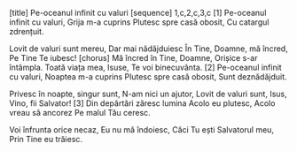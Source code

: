 [title] Pe-oceanul infinit cu valuri
[sequence] 1,c,2,c,3,c
[1]
Pe-oceanul infinit cu valuri,
Grija m-a cuprins
Plutesc spre casă obosit,
Cu catargul zdrențuit.

Lovit de valuri sunt mereu,
Dar mai nădăjduiesc
În Tine, Doamne, mă încred,
Pe Tine Te iubesc!
[chorus]
Mă încred în Tine, Doamne,
Orișice s-ar întâmpla.
Toată viața mea, Isuse,
Te voi binecuvânta.
[2]
Pe-oceanul infinit cu valuri,
Noaptea m-a cuprins
Plutesc spre casă obosit,
Sunt deznădăjduit.

Privesc în noapte, singur sunt,
N-am nici un ajutor,
Lovit de valuri sunt, Isus,
Vino, fii Salvator!
[3]
Din depărtări zăresc lumina
Acolo eu plutesc,
Acolo vreau să ancorez
Pe malul Tău ceresc.

Voi înfrunta orice necaz,
Eu nu mă îndoiesc,
Căci Tu ești Salvatorul meu,
Prin Tine eu trăiesc.

